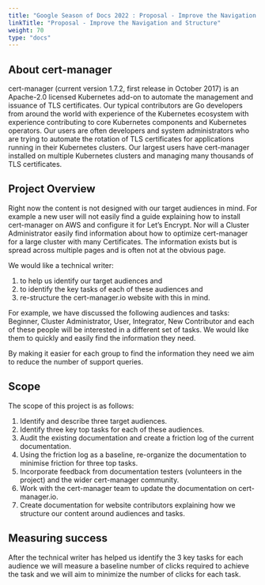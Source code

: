 ```yaml
---
title: "Google Season of Docs 2022 : Proposal - Improve the Navigation and Structure of the cert-manager Website"
linkTitle: "Proposal - Improve the Navigation and Structure"
weight: 70
type: "docs"
---
```


## About cert-manager

cert-manager (current version 1.7.2, first release in October 2017) is an Apache-2.0 licensed Kubernetes add-on to automate the management and issuance of TLS certificates.
Our typical contributors are Go developers from around the world with experience of the Kubernetes ecosystem with experience contributing to core Kubernetes components and Kubernetes operators.
Our users are often developers and system administrators who are trying to automate the rotation of TLS certificates for applications running in their Kubernetes clusters.
Our largest users have cert-manager installed on multiple Kubernetes clusters and managing many thousands of TLS certificates.

## Project Overview

Right now the content is not designed with our target audiences in mind.
For example a new user will not easily find a guide explaining how to install cert-manager on AWS and configure it for Let’s Encrypt.
Nor will a Cluster Administrator easily find information about how to optimize cert-manager for a large cluster with many Certificates.
The information exists but is spread across multiple pages and is often not at the obvious page.

We would like a technical writer:
1. to help us identify our target audiences and
2. to identify the key tasks of each of these audiences and
3. re-structure the cert-manager.io website with this in mind.

For example, we have discussed the following audiences and tasks: Beginner, Cluster Administrator, User, Integrator, New Contributor
and each of these people will be interested in a different set of tasks.
We would like them to quickly and easily find the information they need.

By making it easier for each group to find the information they need we aim to reduce the number of support queries.

## Scope

The scope of this project is as follows:

1. Identify and describe three target audiences.
2. Identify three key top tasks for each of these audiences.
3. Audit the existing documentation and create a friction log of the current documentation.
4. Using the friction log as a baseline, re-organize the documentation to minimise friction for three top tasks.
6. Incorporate feedback from documentation testers (volunteers in the project) and the wider cert-manager community.
7. Work with the cert-manager team to update the documentation on cert-manager.io.
8. Create documentation for website contributors explaining how we structure our content around audiences and tasks.

## Measuring success

After the technical writer has helped us identify the 3 key tasks for each audience
we will measure a baseline number of clicks required to achieve the task and we will aim to minimize the number of clicks for each task.
